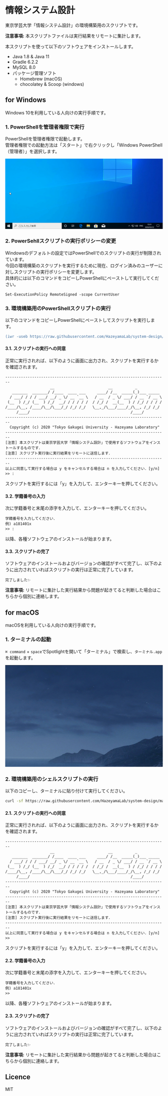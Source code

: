 # 情報システム設計

東京学芸大学「情報システム設計」の環境構築用のスクリプトです。

**注意事項:** 本スクリプトファイルは実行結果をリモートに集計します。

本スクリプトを使って以下のソフトウェアをインストールします。

- Java 1.8 & Java 11
- Gradle 6.2.2
- MySQL 8.0
- パッケージ管理ソフト
  - Homebrew (macOS)
  - chocolatey & Scoop (windows)

## for Windows

Windows 10を利用している人向けの実行手順です。

### 1. PowerShellを管理者権限で実行

PowerShellを管理者権限で起動します。  
管理者権限での起動方法は「スタート」で右クリックし「Windows PowerShell（管理者）」を選択します。

![](https://raw.githubusercontent.com/HazeyamaLab/setup/master/windows/windows.gif)

### 2. PowerSehllスクリプトの実行ポリシーの変更

Windowsのデフォルトの設定ではPowerShellでのスクリプトの実行が制限されています。  
今回の環境構築のスクリプトを実行するために現在、ログイン済みのユーザーに対しスクリプトの実行ポリシーを変更します。  
具体的には以下のコマンドをコピーしPowerShellにペーストして実行してください。

```ps
Set-ExecutionPolicy RemoteSigned -scope CurrentUser
```

### 3. 環境構築用のPowerShellスクリプトの実行

以下のコマンドをコピーしPowerShellにペーストしてスクリプトを実行します。

```ps
(iwr -useb https://raw.githubusercontent.com/HazeyamaLab/system-design/master/windows/install.ps1).content | iex
```

#### 3.1. スクリプトの実行への同意

正常に実行されれば、以下のように画面に出力され、スクリプトを実行するかを確認されます。

```
------------------------------------------------------------------------
                    __                        __          _           
   _______  _______/ /____  ____ ___     ____/ /__  _____(_)___ _____ 
  / ___/ / / / ___/ __/ _ \/ __ `__ \   / __  / _ \/ ___/ / __ `/ __ \
 (__  ) /_/ (__  ) /_/  __/ / / / / /  / /_/ /  __(__  ) / /_/ / / / /
/____/\__, /____/\__/\___/_/ /_/ /_/   \__,_/\___/____/_/\__, /_/ /_/ 
     /____/                                             /____/        
------------------------------------------------------------------------
  Copyright (c) 2020 "Tokyo Gakugei University - Hazeyama Laboratory"
------------------------------------------------------------------------
[注意] 本スクリプトは東京学芸大学「情報システム設計」で使用するソフトウェアをインストールするものです．
[注意] スクリプト実行後に実行結果をリモートに送信します．
------------------------------------------------------------------------
以上に同意して実行する場合は y をキャンセルする場合は n を入力してください．[y/n]
>> : 
```

スクリプトを実行するには「y」を入力して、エンターキーを押してください。

#### 3.2. 学籍番号の入力

次に学籍番号と末尾の添字を入力して、エンターキーを押してください。

```
学籍番号を入力してください．
例) a181401x
>> : 
```

以降、各種ソフトウェアのインストールが始まります。

#### 3.3. スクリプトの完了

ソフトウェアのインストールおよびバージョンの確認がすべて完了し、以下のように出力されていればスクリプトの実行は正常に完了しています。

```
完了しました✨
```

**注意事項:** リモートに集計した実行結果から問題が起きてると判断した場合はこちらから個別に連絡します。

## for macOS

macOSを利用している人向けの実行手順です。

### 1. ターミナルの起動

`⌘ command` + `space`でSpotlightを開いて「ターミナル」で検索し、`ターミナル.app`を起動します。

![](https://raw.githubusercontent.com/HazeyamaLab/setup/master/macOS/mac.gif)

### 2. 環境構築用のシェルスクリプトの実行

以下のコピーし、ターミナルに貼り付けて実行してください。

```bash
curl -sf https://raw.githubusercontent.com/HazeyamaLab/system-design/master/macOS/install.sh | bash -s
```

#### 2.1. スクリプトの実行への同意

正常に実行されれば、以下のように画面に出力され、スクリプトを実行するかを確認されます。

```
------------------------------------------------------------------------
                    __                        __          _           
   _______  _______/ /____  ____ ___     ____/ /__  _____(_)___ _____ 
  / ___/ / / / ___/ __/ _ \/ __ `__ \   / __  / _ \/ ___/ / __ `/ __ \
 (__  ) /_/ (__  ) /_/  __/ / / / / /  / /_/ /  __(__  ) / /_/ / / / /
/____/\__, /____/\__/\___/_/ /_/ /_/   \__,_/\___/____/_/\__, /_/ /_/ 
     /____/                                             /____/        
------------------------------------------------------------------------
  Copyright (c) 2020 "Tokyo Gakugei University - Hazeyama Laboratory"
------------------------------------------------------------------------
[注意] 本スクリプトは東京学芸大学「情報システム設計」で使用するソフトウェアをインストールするものです．
[注意] スクリプト実行後に実行結果をリモートに送信します．
------------------------------------------------------------------------
以上に同意して実行する場合は y をキャンセルする場合は n を入力してください．[y/n]
>> 
```

スクリプトを実行するには「y」を入力して、エンターキーを押してください。

#### 2.2. 学籍番号の入力

次に学籍番号と末尾の添字を入力して、エンターキーを押してください。

```
学籍番号を入力してください．
例) a181401x
>> 
```

以降、各種ソフトウェアのインストールが始まります。

#### 2.3. スクリプトの完了

ソフトウェアのインストールおよびバージョンの確認がすべて完了し、以下のように出力されていればスクリプトの実行は正常に完了しています。

```
完了しました✨
```

**注意事項:** リモートに集計した実行結果から問題が起きてると判断した場合はこちらから個別に連絡します。

## Licence

MIT
